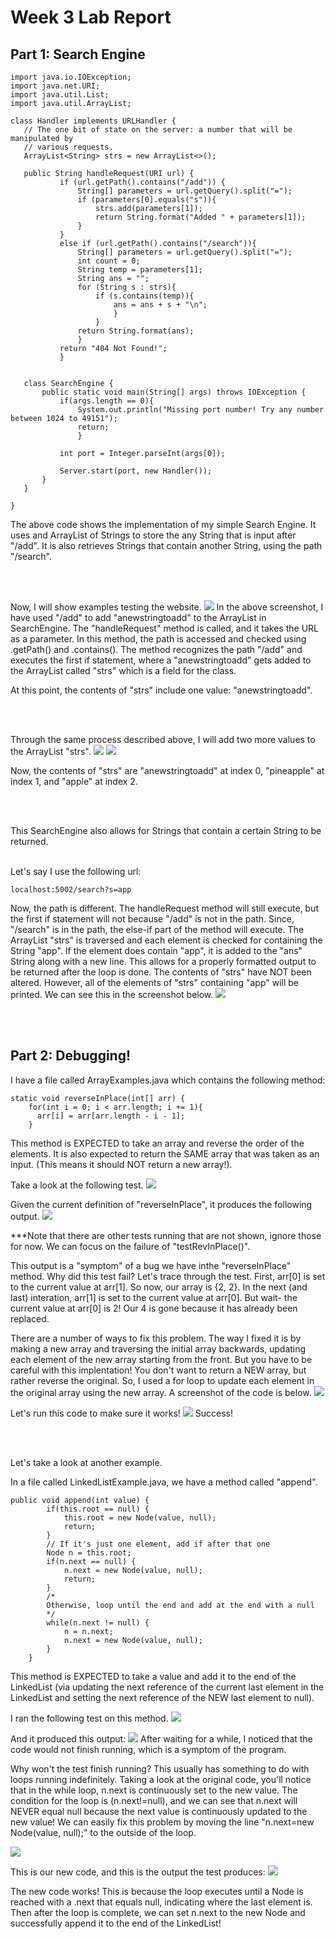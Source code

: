 # Week 3 Lab Report

## Part 1: Search Engine

```
import java.io.IOException;
import java.net.URI;
import java.util.List;
import java.util.ArrayList;
 
class Handler implements URLHandler {
   // The one bit of state on the server: a number that will be manipulated by
   // various requests.
   ArrayList<String> strs = new ArrayList<>();
 
   public String handleRequest(URI url) {
           if (url.getPath().contains("/add")) {
               String[] parameters = url.getQuery().split("=");
               if (parameters[0].equals("s")){
                   strs.add(parameters[1]);
                   return String.format("Added " + parameters[1]);
               }
           }
           else if (url.getPath().contains("/search")){
               String[] parameters = url.getQuery().split("=");
               int count = 0;
               String temp = parameters[1];
               String ans = "";
               for (String s : strs){
                   if (s.contains(temp)){
                       ans = ans + s + "\n";
                       }
                   }
               return String.format(ans);
               }
           return "404 Not Found!";
           }
 
 
   class SearchEngine {
       public static void main(String[] args) throws IOException {
           if(args.length == 0){
               System.out.println("Missing port number! Try any number between 1024 to 49151");
               return;
               }
 
           int port = Integer.parseInt(args[0]);
 
           Server.start(port, new Handler());
       }
   }
 
}
```

The above code shows the implementation of my simple Search Engine. It uses and ArrayList of Strings to store the any String that is input after "/add". It is also retrieves Strings that contain another String, using the path "/search".

<br>
<br>

Now, I will show examples testing the website.
![](AddANS.png)
In the above screenshot, I have used "/add" to add "anewstringtoadd" to the ArrayList in SearchEngine. The "handleRequest" method is called, and it takes the URL as a parameter.  In this method, the path is accessed and checked using .getPath() and .contains().  The method recognizes the path "/add" and executes the first if statement, where a "anewstringtoadd" gets added to the ArrayList called "strs" which is a field for the class.  


At this point, the contents of "strs" include one value: "anewstringtoadd". 

<br>
<br>

Through the same process described above, I will add two more values to the ArrayList "strs". 
![](AddPineapple.png)
![](AddApple.png)

Now, the contents of "strs" are "anewstringtoadd" at index 0, "pineapple" at index 1, and "apple" at index 2. 

<br>
<br>

This SearchEngine also allows for Strings that contain a certain String to be returned. 

<br>
Let's say I use the following url:

```
localhost:5002/search?s=app
```

Now, the path is different. The handleRequest method will still execute, but the first if statement will not because "/add" is not in the path.  Since, "/search" is in the path, the else-if part of the method will execute. The ArrayList "strs" is traversed and each element is checked for containing the String "app". If the element does contain "app", it is added to the "ans" String along with a new line. This allows for a properly formatted output to be returned after the loop is done.  The contents of "strs" have NOT been altered.  However, all of the elements of "strs" containing "app" will be printed. We can see this in the screenshot below. 
![](SearchApp.png)

<br>
<br>

## Part 2: Debugging!

I have a file called ArrayExamples.java which contains the following method:

```
static void reverseInPlace(int[] arr) {
    for(int i = 0; i < arr.length; i += 1){
      arr[i] = arr[arr.length - i - 1];
    }
```

This method is EXPECTED to take an array and reverse the order of the elements.  It is also expected to return the SAME array that was taken as an input. (This means it should NOT return a new array!). 

Take a look at the following test. 
![](Debugging%20SS/ArExTester.png)

Given the current definition of "reverseInPlace", it produces the following output. 
![](Debugging%20SS/ArExFail.png)

***Note that there are other tests running that are not shown, ignore those for now. We can focus on the failure of "testRevInPlace()". 

This output is a "symptom" of a bug we have inthe "reverseInPlace" method.  Why did this test fail? Let's trace through the test. First, arr[0] is set to the current value at arr[1].  So now, our array is {2, 2}. In the next (and last) interation, arr[1] is set to the current value at arr[0]. But wait- the current value at arr[0] is 2! Our 4 is gone because it has already been replaced. 

There are a number of ways to fix this problem. The way I fixed it is by making a new array and traversing the initial array backwards, updating each element of the new array starting from the front.  But you have to be careful with this implentation! You don't want to return a NEW array, but rather reverse the original. So, I used a for loop to update each element in the original array using the new array.  A screenshot of the code is below. 
![](Debugging%20SS/ArExFix.png)

Let's run this code to make sure it works!
![](Debugging%20SS/ArExPass.png)
Success!

<br>
<br>

Let's take a look at another example.  

In a file called LinkedListExample.java, we have a method called "append".
```
public void append(int value) {
        if(this.root == null) {
            this.root = new Node(value, null);
            return;
        }
        // If it's just one element, add if after that one
        Node n = this.root;
        if(n.next == null) {
            n.next = new Node(value, null);
            return;
        }
        /*
        Otherwise, loop until the end and add at the end with a null
        */
        while(n.next != null) {
            n = n.next;
            n.next = new Node(value, null);
        }
    }
 ```

 
 This method is EXPECTED to take a value and add it to the end of the LinkedList (via updating the next reference of the current last element in the LinkedList and setting the next reference of the NEW last element to null). 

I ran the following test on this method. 
![](Debugging%20SS/LLTest.png)

And it produced this output: 
![](Debugging%20SS/LLFail.png)
After waiting for a while, I noticed that the code would not finish running, which is a symptom of the program. 

Why won't the test finish running? This usually has something to do with loops running indefinitely. Taking a look at the original code, you'll notice that in the while loop, n.next is continuously set to the new value. The condition for the loop is (n.next!=null), and we can see that n.next will NEVER equal null because the next value is continuously updated to the new value! We can easily fix this problem by moving the line "n.next=new Node(value, null);" to the outside of the loop. 

![](Debugging%20SS/LLFix.png)

This is our new code, and this is the output the test produces: 
![](Debugging%20SS/LLPass.png)

The new code works! This is because the loop executes until a Node is reached with a .next that equals null, indicating where the last element is.  Then after the loop is complete, we can set n.next to the new Node and successfully append it to the end of the LinkedList! 